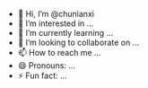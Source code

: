 - 👋 Hi, I’m @chunianxi
- 👀 I’m interested in ...
- 🌱 I’m currently learning ...
- 💞️ I’m looking to collaborate on ...
- 📫 How to reach me ...
- 😄 Pronouns: ...
- ⚡ Fun fact: ...

<!---
chunianxi/chunianxi is a ✨ special ✨ repository because its `README.md` (this file) appears on your GitHub profile.
You can click the Preview link to take a look at your changes.
#include<stdio>
int main()
{
printf("请输入一个数");
return 0;
}
